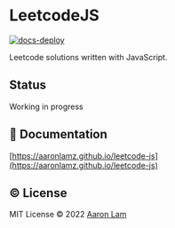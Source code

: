 # LeetcodeJS
[![docs-deploy](https://github.com/aaronlamz/leetcode-js/actions/workflows/docs-deploy.yml/badge.svg)](https://github.com/aaronlamz/leetcode-js/actions/workflows/docs-deploy.yml)

Leetcode solutions written with JavaScript.

## Status
Working in progress

## 🌈 Documentation
[https://aaronlamz.github.io/leetcode-js](https://aaronlamz.github.io/leetcode-js)
## ©️ License
MIT License © 2022 [Aaron Lam](https://github.com/aaronlamz)

